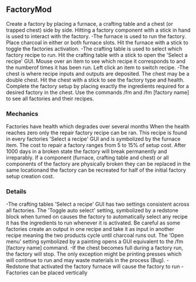 ## FactoryMod

Create a factory by placing a furnace, a crafting table and a chest (or trapped chest) 
side by side. 
Hitting a factory component with a stick in hand is used to interact with the factory.
  -The furnace is used to run the factory. Place charcoal in either or both furnace slots. 
  Hit the furnace with a stick to toggle the factories activation.
  -The crafting table is used to select which factory recipe to run. Hit the crafting table 
  with a stick to open the 'Select a recipe' GUI. Mouse over an item to see which recipe it 
  corresponds to and the numberof times it has been run. Left click an item to switch recipe.
  -The chest is where recipe inputs and outputs are deposited. The chest may be a double 
  chest. Hit the chest with a stick to see the factory type and health.
Complete the factory setup by placing exactly the ingredients required for a desired factory 
in the chest. 
Use the commands /fm and /fm [factory name] to see all factories and their recipes.

### Mechanics
Factories have health which degrades over several months When the health reaches zero only 
the repair factory recipe can be ran. This recipe is found in every factories 'Select a recipe' 
GUI and is symbolized by the furnace item. The cost to repair a factory ranges from 5 to 15% of
setup cost. After 1000 days in a broken state the factory will break permanently and irreparably. 
If a component (furnace, crafting table and chest) or all components of the factory are physically
broken they can be replaced in the same locationand the factory can be recreated for half of the 
initial factory setup creation cost.

### Details
  -The crafting tables 'Select a recipe' GUI has two settings consistent across all factories. 
  The 'Toggle auto select' setting, symbolized by a redstone block when turned on causes the 
  factory to automatically select any recipe it has the ingredients to run whenever it is activated.
  Be careful as some factories create an output in one recipe and take it as input in another recipe 
  meaning the two products cycle until charcoal runs out. The 'Open menu' setting symbolized by a 
  painting opens a GUI equivalent to the /fm [factory name] command.
  -If the chest becomes full during a factory run, the factory will stop. The only exception might 
  be printing presses which will continue to run and may waste materials in the process (Bug).
  -Redstone that activated the factory furnace will cause the factory to run
  -Factories can be placed vertically
